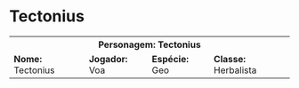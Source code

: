 <!-- TITLE: Tectonius -->
<!-- SUBTITLE: Herbalista Geo -->

# Tectonius
<table>
  <tr>
		<th colspan="4">Personagem: Tectonius</th>
  </tr>
  <tr>
		<td><strong>Nome:</strong> Tectonius</td>
    <td><strong>Jogador:</strong> Voa</td>
    <td><strong>Espécie:</strong> Geo</td>
    <td><strong>Classe:</strong> Herbalista</td>
  </tr>
</table>

